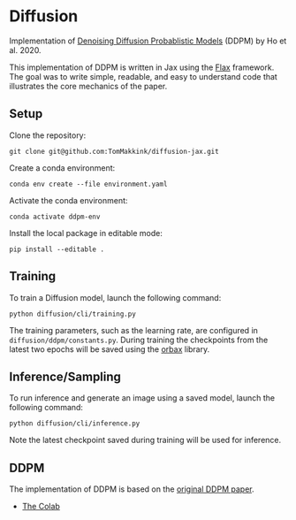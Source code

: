 # Diffusion

Implementation of
[Denoising Diffusion Probablistic Models](https://arxiv.org/abs/2006.11239) (DDPM) by Ho
et al. 2020.

This implementation of DDPM is written in Jax using the
[Flax](https://flax.readthedocs.io/en/latest/) framework. The goal was to write simple,
readable, and easy to understand code that illustrates the core mechanics of the paper.

## Setup

Clone the repository:

```shell
git clone git@github.com:TomMakkink/diffusion-jax.git
```

Create a conda environment:

```shell
conda env create --file environment.yaml
```

Activate the conda environment:

```shell
conda activate ddpm-env
```

Install the local package in editable mode:

```shell
pip install --editable .
```

## Training

To train a Diffusion model, launch the following command:

```shell
python diffusion/cli/training.py
```

The training parameters, such as the learning rate, are configured in
`diffusion/ddpm/constants.py`. During training the checkpoints from the latest two
epochs will be saved using the [orbax](https://github.com/google/orbax) library.

## Inference/Sampling

To run inference and generate an image using a saved model, launch the following
command:

```shell
python diffusion/cli/inference.py
```

Note the latest checkpoint saved during training will be used for inference.

## DDPM

The implementation of DDPM is based on the
[original DDPM paper](<(https://arxiv.org/abs/2006.11239)>).

- [The Colab](https://colab.research.google.com/drive/1sjy9odlSSy0RBVgMTgP7s99NXsqglsUL?usp=sharing#scrollTo=BIc33L9-uK4q)
